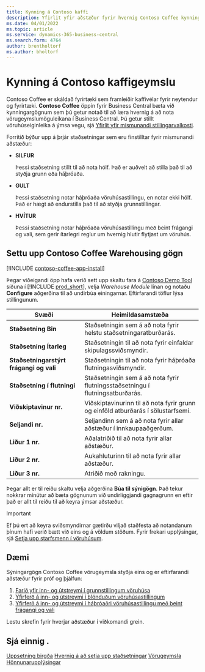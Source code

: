 ```yaml
---
title: Kynning á Contoso kaffi
description: Yfirlit yfir aðstæður fyrir hvernig Contoso Coffee kynningargögn geta hjálpað þér að læra hvernig á að nota vörugeymslumöguleikana í Business Central.
ms.date: 04/01/2022
ms.topic: article
ms.service: dynamics-365-business-central
ms.search.form: 4764
author: brentholtorf
ms.author: bholtorf
---
```


# Kynning á Contoso kaffigeymslu

Contoso Coffee er skáldað fyrirtæki sem framleiðir kaffivélar fyrir neytendur og fyrirtæki.  **Contoso Coffee** öppin fyrir Business Central bæta við kynningargögnum sem þú getur notað til að læra hvernig á að nota vörugeymslumöguleikana í Business Central. Þú getur stillt vöruhúseiginleika á ýmsa vegu, sjá [Yfirlit yfir mismunandi stillingarvalkosti](../../design-details-warehouse-management.md#overview-of-different-configuration-options).

Forritið býður upp á þrjár staðsetningar sem eru fínstilltar fyrir mismunandi aðstæður:

- **SILFUR**  

  Þessi staðsetning stillt til að nota hólf. Það er auðvelt að stilla það til að styðja grunn eða háþróaða. 

- **GULT**  

  Þessi staðsetning notar háþróaða vöruhúsastillingu, en notar ekki hólf. Það er hægt að endurstilla það til að styðja grunnstillingar.

- **HVÍTUR**  

  Þessi staðsetning notar háþróaða vöruhúsastillingu með beint frágangi og vali, sem gerir ítarlegri reglur um hvernig hlutir flytjast um vöruhús.

## Settu upp Contoso Coffee Warehousing gögn

[!INCLUDE [contoso-coffee-app-install](../../includes/contoso-coffee-app-install.md)]

Þegar viðeigandi öpp hafa verið sett upp skaltu fara á [Contoso Demo Tool](https://businesscentral.dynamics.com/?page=5194) síðuna í [!INCLUDE [prod_short](../../includes/prod_short.md)], velja *Warehouse Module* línan og notaðu **Configure** aðgerðina til að undirbúa einingarnar. Eftirfarandi töflur lýsa stillingunum.  

|Svæði  |Heimildasamstæða  |
|---------|---------|
|**Staðsetning Bin**  |Staðsetningin sem á að nota fyrir helstu staðsetningaratburðarás.|
|**Staðsetning Ítarleg**  |Staðsetningin til að nota fyrir einfaldar skipulagssviðsmyndir.|
|**Staðsetningarstýrt frágangi og vali**  |Staðsetningin til að nota fyrir háþróaða flutningasviðsmyndir.|
|**Staðsetning í flutningi**  |Staðsetningin sem á að nota fyrir flutningsstaðsetningu í flutningsatburðarás.|
|**Viðskiptavinur nr.**  |Viðskiptavinurinn til að nota fyrir grunn og einföld atburðarás í sölustarfsemi.|
|**Seljandi nr.**  |Seljandinn sem á að nota fyrir allar aðstæður í innkaupaaðgerðum.|
|**Liður 1 nr.**  |Aðalatriðið til að nota fyrir allar aðstæður.|
|**Liður 2 nr.**  |Aukahluturinn til að nota fyrir allar aðstæður.|
|**Liður 3 nr.**  |Atriðið með rakningu.|

Þegar allt er til reiðu skaltu velja aðgerðina **Búa til sýnigögn**. Það tekur nokkrar mínútur að bæta gögnunum við undirliggjandi gagnagrunn en eftir það er allt til reiðu til að keyra ýmsar aðstæður.  

> [!IMPORTANT]
> Ef þú ert að keyra sviðsmyndirnar gætirðu viljað staðfesta að notandanum þínum hafi verið bætt við eins og á völdum stöðum. Fyrir frekari upplýsingar, sjá [Setja upp starfsmenn í vöruhúsum](../../warehouse-how-to-set-up-warehouse-employees.md).

## Dæmi

Sýningargögn Contoso Coffee vörugeymsla styðja eins og er eftirfarandi aðstæður fyrir próf og þjálfun:

1.  [Farið yfir inn- og útstreymi í grunnstillingum vöruhúsa](warehouse-basic-flow-putaway-pick.md)
2.  [Yfirferð á inn- og útstreymi í blönduðum vöruhúsastillingum](warehouse-mixed-flow-receive-pick-ship.md)
3.  [Yfirferð á inn- og útstreymi í háþróaðri vöruhúsastillingu með beint frágangi og vali](warehouse-directed-flow.md)

Lestu skrefin fyrir hverjar aðstæður í viðkomandi grein.  

## Sjá einnig .

[Uppsetning birgða](../../inventory-setup-inventory.md) 
[Hvernig á að setja upp staðsetningar](../../inventory-how-setup-locations.md) 
[Vörugeymsla](../../warehouse-manage-warehouse.md) 
[Hönnunarupplýsingar](../../design-details-warehouse-overview.md) 
